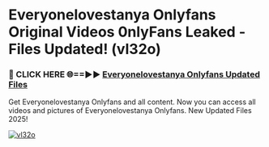 # Everyonelovestanya Onlyfans Original Videos 0nlyFans Leaked - Files Updated! (vl32o)

<h3>🔴 CLICK HERE 🌐==►► <a href="https://tinyurl.com/2m67pmp6" rel="nofollow">Everyonelovestanya Onlyfans Updated Files</a></h3>

Get Everyonelovestanya Onlyfans and all content. Now you can access all videos and pictures of Everyonelovestanya Onlyfans. New Updated Files 2025!

[![vl32o](https://i.imgur.com/H4QAA4z.gif)](https://tinyurl.com/2m67pmp6)